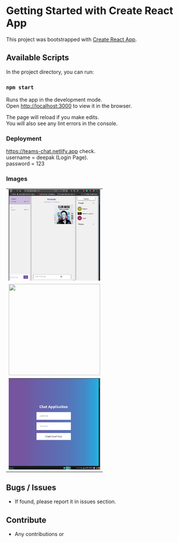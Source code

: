 # Getting Started with Create React App

This project was bootstrapped with [Create React App](https://github.com/facebook/create-react-app).

## Available Scripts

In the project directory, you can run:

### `npm start`

Runs the app in the development mode.\
Open [http://localhost:3000](http://localhost:3000) to view it in the browser.

The page will reload if you make edits.\
You will also see any lint errors in the console.

### Deployment

https://teams-chat.netlify.app check.\
username = deepak (Login Page).\
password = 123

### Images
<table>
<tr>
<td><img src ="chat 1.png" width="250" height="250"></td></tr>
<tr>
<td><img src ="chat 2.png" width="250" height="250"></td></tr>
<tr>
<td><img src ="Login.png" width="250" height="250"></td></tr>
</table>


## Bugs / Issues
* If found, please report it in issues section.

## Contribute
* Any contributions or 

